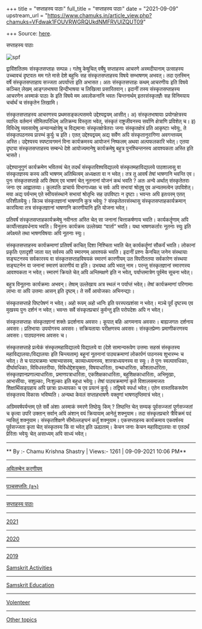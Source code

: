 +++
title = "सप्ताहस्य पाठाः"
full_title = "सप्ताहस्य पाठाः"
date = "2021-09-09"
upstream_url = "https://www.chamuks.in/article_view.php?chamuks=VFdwak1FOUVRWGRQUkdNMFRVUlZQUT09"

+++
Source: [here](https://www.chamuks.in/article_view.php?chamuks=VFdwak1FOUVRWGRQUkdNMFRVUlZQUT09).

सप्ताहस्य पाठाः 



![spf](article_img/CHAMU-1631205409Samskriten%20kathaprasaren%20(1).jpg)

द्वाविंशतितमः संस्कृतसप्ताहः सम्पन्नः। गतेषु केषुचित् वर्षेषु सप्ताहस्य
आचरणे अस्मदीयानाम् उत्साहस्य उच्चावचं दृष्टवतः मम गते मासे देशे बहुभिः
सह संस्कृतसप्ताहस्य विषये सम्भाषणम् अभवत्। तदा एतस्मिन् वर्षे
संस्कृतसप्ताहाय सज्जता अपर्याप्ता इति अभासत। अतः संस्कृतसप्ताहः कथम्
आचरणीयः इति विषये कञ्चित् लेखम् आङ्ग्लभाषया हिन्दीभाषया च लिखित्वा
प्रसारितवान्। इदानीं तस्य संस्कृतसप्ताहस्य आचरणेन अस्माकं पाठाः के इति
विषये मम अवलोकनानि भवतः चिन्तनार्थम् इतरसंस्कृतज्ञैः सह विनिमयाय
चर्चार्थं च संस्कृतेन लिखामि।  
  
संस्कृतसप्ताहस्य आचरणस्य प्रथमसङ्कल्पसमये उद्देश्यद्वयम् आसीत्। अ)
संस्कृतभाषायाः प्रयोगक्षेत्रस्य व्याप्तिः वर्तमानं सीमितपरिधिम्
अतिक्रम्य विस्तृता भवेत्, संस्कृतं राष्ट्रजीवनस्य सर्वाणि क्षेत्राणि
प्रविशेत् च। इ) विविधेषु व्यवसायेषु अन्यान्यक्षेत्रेषु च विद्यमानाः
संस्कृतक्षेत्रेतराः जनाः संस्कृतक्षेत्रं प्रति आकृष्टाः भवेयुः, ते
संस्कृतपठनस्य प्रारम्भं कुर्युः च इति। एतत् उद्देश्यद्वयम् अद्य सर्वेण
अपि संस्कृतानुरागिणा अवगन्तव्यम् अस्ति। उद्देश्यस्य स्पष्टावगमनं विना
कार्यक्रमस्य आयोजनं निष्फलम् अथवा अल्पफलकारि भवेत्। एतया दृष्ट्या
संस्कृतसप्ताहस्य सम्बन्धे देशे आयोज्यमानेषु कार्यक्रमेषु बहुत्र
पुनश्चिन्तनस्य आवश्यकता अस्ति इति भासते।  
  
उद्देश्यानुगुणं कार्यक्रमेण भवितव्यं चेत् तदर्थं संस्कृतविश्वविद्यालये
संस्कृतमहाविद्यालये पाठशालासु वा संस्कृतज्ञस्य कस्य अपि भाषणम्
अतिथित्वम् अध्यक्षता वा न भवेत्। तत्र तु आवर्षं तेषां भाषणानि भवन्ति एव।
पुनः संस्कृतसप्ताहे अपि तेषाम् एव भाषणं चेत् नूतनानां योजनं कथं भवति ?
अतः अन्ये अर्थात् संस्कृतेतराः जनाः एव आह्वातव्याः। कुलपतिः प्राचार्यः
विभागाध्यक्षः च सर्वः अपि सभायां श्रोतृषु एव अन्यतमत्वेन उपविशेत्। मया
अद्य पर्यन्तम् एते स्वीयसंस्थाने सभायां श्रोतृभिः सह उपविष्टाः न
दृष्टाः। भवन्तः अपि इतःपरम् एतत् परिशीलयेयुः। किञ्च संस्कृतज्ञानां
भाषणानि कुत्र भवेयुः ? संस्कृतेतरसंस्थासु संस्कृतसप्ताहकार्यक्रमान्
कारयित्वा तत्र संस्कृतज्ञानां भाषणानि कारणीयानि इति योजना भवेत्।  
  
प्रतिवर्षं संस्कृतसप्ताहकार्यक्रमेषु नवीनता अस्ति चेत् सा जनानां
चित्ताकर्षणाय भवति। कार्यकर्तॄणाम् अपि कार्योत्साहवर्धनाय भवति। विनूतनः
कार्यक्रमः उल्लेख्या “वार्ता” भवति। यथा भाषणकर्तारः नूतनाः स्युः इति
अपेक्ष्यते तथा भाषणविषयाः अपि नूतनाः स्युः।  
  
संस्कृतसप्ताहस्य कार्यक्रमाणां प्रतिवर्षं काचित् दिशा निश्चिता भवति चेत्
कार्यकर्तॄणां सौकर्यं भवति। लोकानां प्रकृतिः एतादृशी जाता यत् सर्वस्य
अपि स्मारणम् आवश्यकं भवति। इदानीं प्रश्नः केनचित् जनेन संस्थायाः
सङ्घटनस्य सर्वकारस्य वा संस्कृतसप्ताहविषयकं स्मारणं कारणीयम् उत
विपरीततया सर्वकारेण संस्थया सङ्घटनेन वा जनानां स्मारणं कारणीयं वा इति।
उभयथा अपि भवतु नाम। परन्तु संस्कृतज्ञानां स्मारणस्य आवश्यकता न भवेत्।
स्मारणं क्रियते चेत् अपि अन्तिमक्षणे इति न भवेत्, पर्याप्तमात्रेण
पूर्वमेव सूचना भवेत्।  
  
बहुत्र विनूतनाः कार्यक्रमाः अभवन्। तेषाम् उल्लेखाय अत्र स्थलं न
पर्याप्तं भवेत्। तेषां कार्यक्रमाणां परिणामाः लाभाः वा अपि उत्तमाः आसन्
इति दृष्टम्। ते सर्वे आयोजकाः अभिनन्द्याः।  
  
संस्कृतसप्ताहे पिष्टपेषणं न भवेत्। अहो रूपम् अहो ध्वनिः इति
परस्परप्रशंसा न भवेत्। मञ्चे पूर्वं दृष्टस्य एव मुखस्य पुनः दर्शनं न
भवेत्। भवन्तः सर्वे संस्कृतप्रचारं कुर्वन्तु इति परोपदेशः अपि न भवेत्।  
  
संस्कृतसप्ताहः संस्कृतज्ञानां शक्तेः प्रदर्शनाय अवसरः। कूपात् बहिः
आगमनाय अवसरः। बाह्यजगतः दर्शनाय अवसरः। प्रतिभायाः उपयोगस्य अवसरः।
सक्रियतायाः परीक्षणस्य अवसरः। संस्कृतप्रेम्णः प्रमाणीकरणस्य अवसरः।
पाठपठनस्य अवसरः च।  
  
संस्कृतसप्ताहे प्रत्येकं संस्कृतमहाविद्यालये विद्यालये वा (देशे
सामान्यरूपेण उत्तमाः सहस्रं संस्कृतस्य महाविद्यालयाः/विद्यालयाः इति
चिन्त्यताम्) बहूनां नूतनानां पाठ्यक्रमाणां लोकार्पणं पाठनस्य शुभारम्भः च
भवेत्। ते च पाठ्यक्रमाः भाषाभ्यासस्य, काव्याध्ययनस्य, शास्त्राध्ययनस्य
वा स्युः। ते पुनः स्वल्पावधिकाः, दीर्घावधिकाः, विविधस्तरीयाः,
विविधोद्देशयुक्ताः, विषयाधारिताः, ग्रन्थाधारिताः, कौशलाधारिताः,
संस्कृतज्ञानप्रणाल्याधारिताः, प्रमाणपत्राधारिताः, एकशिक्षकाधारिताः,
बहुशिक्षकाधारिताः, अभिमुखाः, आभासीयाः, सशुल्काः, निःशुल्काः इति बहुधा
भवेयुः। तेषां पाठ्यक्रमाणां कृते विशालसमाजतः शिक्षार्थिसङ्ग्रहाय अपि
छात्राः प्राध्यापकाः च एव प्रयत्नं कुर्युः। तद्विषये स्पर्धा भवेत्। एतेन
वास्तविकरूपेण संस्कृतस्य विकासः भविष्यति। अन्यथा केवलं सप्ताहभाषणैः
वक्तॄणां भाषणतृप्तिमात्रं भवेत्।  
  
अग्रिमवर्षपर्यन्तम् एते सर्वे अंशाः अस्माकं स्मरणे तिष्ठेयुः किम् ?
तिष्ठन्ति चेत् सम्यक् पूर्वसज्जतां पूर्णसज्जतां च कृत्वा उपरि उक्तान्
सर्वान् अपि अंशान् वयं क्रियायाम् आनेतुं शक्नुयाम। तदा संस्कृतप्रचारे
त्रैविक्रमं पदं न्यसितुं शक्नुयाम। संस्कृतशिक्षणे सीमोल्लङ्घनं कर्तुं
शक्नुयाम। एकसप्ताहस्य कार्यक्रमाय एकवर्षस्य पूर्वसज्जता कृता चेत्
संस्कृतस्य किं वा भवेत् इति ऊह्यताम्। केचन जनाः केचन महाविद्यालयाः वा
एतदर्थं प्रेरिताः भवेयुः चेत् असाध्यम् अपि साध्यं भवेत्।  

------------------------------------------------------------------------

** By :- Chamu Krishna Shastry \| Views:- 1261 \| 09-09-2021 10:06
PM**  

------------------------------------------------------------------------

[अविलम्बेन
करणीयम्](article_view.php?chamuks=VFVSSmVrMTZUVFZPZW1zelRXcFZQUT09)

------------------------------------------------------------------------

[पञ्चसप्ततिः
(७५)](article_view.php?chamuks=VG1wck5FMUVZelZPZWswMFRWUlZQUT09)

------------------------------------------------------------------------

[सप्ताहस्य
पाठाः](article_view.php?chamuks=VFdwak1FOUVRWGRQUkdNMFRVUlZQUT09)

------------------------------------------------------------------------

[2021](archives.php?year=2021)

------------------------------------------------------------------------

[2020](archives.php?year=2020)

------------------------------------------------------------------------

[2019](archives.php?year=2019)

[Samskrit Activities](cat.php?categories=Samskrit%20Activities)

------------------------------------------------------------------------

[Samskrit Education](cat.php?categories=Samskrit%20Education)

------------------------------------------------------------------------

[Volenteer](cat.php?categories=Volenteer)

------------------------------------------------------------------------

[Other topics](cat.php?categories=Other%20topics)
